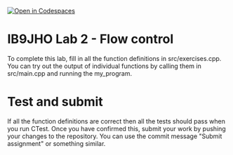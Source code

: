 [![Open in Codespaces](https://classroom.github.com/assets/launch-codespace-2972f46106e565e64193e422d61a12cf1da4916b45550586e14ef0a7c637dd04.svg)](https://classroom.github.com/open-in-codespaces?assignment_repo_id=16529659)
# IB9JHO Lab 2 - Flow control
To complete this lab, fill in all the function definitions in src/exercises.cpp.
You can try out the output of individual functions by calling them in src/main.cpp 
and running the my_program.

# Test and submit
If all the function definitions are correct then all the tests should pass when you run CTest.
Once you have confirmed this, submit your work by pushing your changes to the repository.
You can use the commit message "Submit assignment" or something similar.
